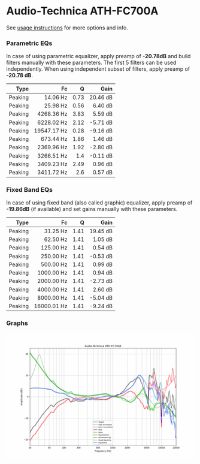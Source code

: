 # Audio-Technica ATH-FC700A
See [usage instructions](https://github.com/jaakkopasanen/AutoEq#usage) for more options and info.

### Parametric EQs
In case of using parametric equalizer, apply preamp of **-20.78dB** and build filters manually
with these parameters. The first 5 filters can be used independently.
When using independent subset of filters, apply preamp of **-20.78 dB**.

| Type    | Fc          |    Q | Gain     |
|--------:|------------:|-----:|---------:|
| Peaking | 14.06 Hz    | 0.73 | 20.46 dB |
| Peaking | 25.98 Hz    | 0.56 | 6.40 dB  |
| Peaking | 4268.36 Hz  | 3.83 | 5.59 dB  |
| Peaking | 6228.02 Hz  | 2.12 | -5.71 dB |
| Peaking | 19547.17 Hz | 0.28 | -9.16 dB |
| Peaking | 673.44 Hz   | 1.86 | 1.46 dB  |
| Peaking | 2369.96 Hz  | 1.92 | -2.80 dB |
| Peaking | 3266.51 Hz  | 1.4  | -0.11 dB |
| Peaking | 3409.23 Hz  | 2.49 | 0.96 dB  |
| Peaking | 3411.72 Hz  | 2.6  | 0.57 dB  |

### Fixed Band EQs
In case of using fixed band (also called graphic) equalizer, apply preamp of **-19.86dB**
(if available) and set gains manually with these parameters.

| Type    | Fc          |    Q | Gain     |
|--------:|------------:|-----:|---------:|
| Peaking | 31.25 Hz    | 1.41 | 19.45 dB |
| Peaking | 62.50 Hz    | 1.41 | 1.05 dB  |
| Peaking | 125.00 Hz   | 1.41 | 0.54 dB  |
| Peaking | 250.00 Hz   | 1.41 | -0.53 dB |
| Peaking | 500.00 Hz   | 1.41 | 0.99 dB  |
| Peaking | 1000.00 Hz  | 1.41 | 0.94 dB  |
| Peaking | 2000.00 Hz  | 1.41 | -2.73 dB |
| Peaking | 4000.00 Hz  | 1.41 | 2.60 dB  |
| Peaking | 8000.00 Hz  | 1.41 | -5.04 dB |
| Peaking | 16000.01 Hz | 1.41 | -9.24 dB |

### Graphs
![](./Audio-Technica%20ATH-FC700A.png)